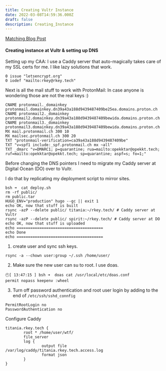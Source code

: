 ```yaml
---
title: Creating Vultr Instance
date: 2022-03-08T14:59:36.000Z
draft: false
description: Creating_Instance
---
```


[Matching Blog Post](/posts/creating_vultr_instance)

#### Creating instance at Vultr & setting up DNS

Setting up my CAA: I use a Caddy server that auto-magically takes care of my SSL certs for me. I like lazy solutions that work.

```
0 issue "letsencrypt.org"
0 iodef "mailto:rkey@rkey.tech"
```

Next is all the mail stuff to work with ProtonMail: In case anyone is wondering those are not the real keys :)

```
CNAME protonmail._domainkey protonmail.domainkey.dn39a43a188d9439487409be25ea.domains.proton.ch
CNAME protonmail2._domainkey protonmail2.domainkey.dn39a43a188d9439487409bewida.domains.proton.ch
CNAME protonmail3._domainkey protonmail3.domainkey.dn39a43a188d9439487409bewida.domains.proton.ch
MX mail.protonmail.ch 300 10
MX mailsec.protonmail.ch 300 20
TXT "protonmail-verification=ca39a43a188d9439487409be"
TXT "v=spf1 include:_spf.protonmail.ch mx ~all"
TXT _dmarc "v=DMARC1; p=quarantine; rua=mailto:opekktar@opekkt.tech; ruf=mailto:opekktar@opekkt.tech; sp=quarantine; aspf=s; fo=1;"
```

Before changing the DNS pointers I need to migrate my Caddy server at Digital Ocean (DO) over to Vultr.

I do that by replicating my deployment script to mirror sites.

```
bsh ➜  cat deploy.sh
rm -rf public/
rm public.tar
HUGO_ENV="production" hugo --gc || exit 1
echo OK, now that stuff is built
rsync -azP --delete public/ titania:~/rkey.tech/ # Caddy server at Vultr
rsync -azP --delete public/ spirit:~/rkey.tech/ # Caddy server at DO
echo OK, now that stuff is uploaded
echo ======================================
echo Done
echo ======================================
```

1. create user and sync ssh keys.

  ```
  rsync -a --chown user:group ~/.ssh /home/user/
  ```

2. Make sure the new user can su to root. I use doas.

  ```
  🕙[ 13:47:15 ] bsh ➜  doas cat /usr/local/etc/doas.conf
  permit nopass keepenv :wheel
  ```

3. Turn off password authentication and root user login by adding to the end of `/etc/ssh/sshd_connfig`

  ```
  PermitRootLogin no
  PasswordAuthentication no
  ```

  Configure Caddy

```
titania.rkey.tech {
        root * /home/user/wtf/
        file_server
        log {
                output file /var/log/caddy/titania.rkey.tech.access.log
                format json
        }
}
```
